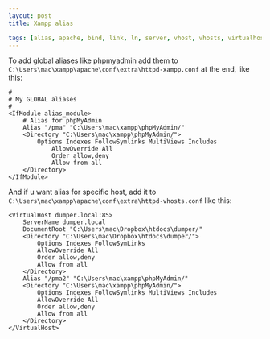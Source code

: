 ```yaml
---
layout: post
title: Xampp alias

tags: [alias, apache, bind, link, ln, server, vhost, vhosts, virtualhost, xampp]
---
```


To add global aliases like phpmyadmin add them to `C:\Users\mac\xampp\apache\conf\extra\httpd-xampp.conf` at the end, like this:

```
#
# My GLOBAL aliases
#
<IfModule alias_module>
    # Alias for phpMyAdmin
    Alias "/pma" "C:\Users\mac\xampp\phpMyAdmin/"
    <Directory "C:\Users\mac\xampp\phpMyAdmin/">
        Options Indexes FollowSymlinks MultiViews Includes
            AllowOverride All
            Order allow,deny
            Allow from all
    </Directory>
</IfModule>
```

And if u want alias for specific host, add it to `C:\Users\mac\xampp\apache\conf\extra\httpd-vhosts.conf` like this:

```
<VirtualHost dumper.local:85>
    ServerName dumper.local
    DocumentRoot "C:\Users\mac\Dropbox\htdocs\dumper/"
    <Directory "C:\Users\mac\Dropbox\htdocs\dumper/">
        Options Indexes FollowSymLinks
        AllowOverride All
        Order allow,deny
        Allow from all
    </Directory>
    Alias "/pma2" "C:\Users\mac\xampp\phpMyAdmin/"
    <Directory "C:\Users\mac\xampp\phpMyAdmin/">
        Options Indexes FollowSymlinks MultiViews Includes
        AllowOverride All
        Order allow,deny
        Allow from all
    </Directory>
</VirtualHost>
```
